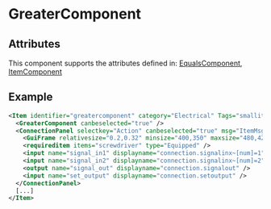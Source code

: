 # GreaterComponent


## Attributes

This component supports the attributes defined in: [EqualsComponent](EqualsComponent.md), [ItemComponent](ItemComponent.md)


## Example
```xml
<Item identifier="greatercomponent" category="Electrical" Tags="smallitem,logic" maxstacksize="8" linkable="false" cargocontaineridentifier="metalcrate" scale="0.5" impactsoundtag="impact_metal_light" isshootable="true">
  <GreaterComponent canbeselected="true" />
  <ConnectionPanel selectkey="Action" canbeselected="true" msg="ItemMsgRewireScrewdriver" hudpriority="10">
    <GuiFrame relativesize="0.2,0.32" minsize="400,350" maxsize="480,420" anchor="Center" style="ConnectionPanel" />
    <requireditem items="screwdriver" type="Equipped" />
    <input name="signal_in1" displayname="connection.signalinx~[num]=1" />
    <input name="signal_in2" displayname="connection.signalinx~[num]=2" />
    <output name="signal_out" displayname="connection.signalout" />
    <input name="set_output" displayname="connection.setoutput" />
  </ConnectionPanel>
  [...]
</Item>
```

